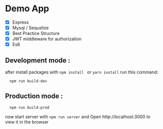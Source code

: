 # Demo App 
- [x] Express
- [x] Mysql / Sequelize
- [x] Best Practice Structure
- [x] JWT middleware for authorization
- [x] Es6
## Development mode :
after install packages with ``` npm install  ``` or ``` yarn install ``` run this command:
```
  npm run build-dev
```
## Production mode :
```
  npm run build-prod
```
now start server with ``` npm run server ``` and Open http://localhost:3000 to view it in the browser

